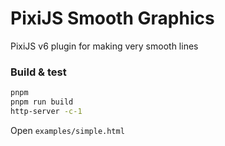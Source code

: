 # PixiJS Smooth Graphics
PixiJS v6 plugin for making very smooth lines

### Build & test

```bash
pnpm
pnpm run build
http-server -c-1
```

Open `examples/simple.html`
